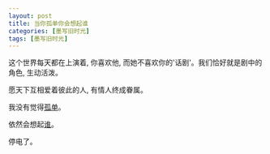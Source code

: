 ```yaml
---
layout: post
title: 当你孤单你会想起谁
categories: [墨写旧时光]
tags: [墨写旧时光]
---
```


这个世界每天都在上演着, 你喜欢他, 而她不喜欢你的'话剧'。我们恰好就是剧中的角色, 生动活泼。

愿天下互相爱着彼此的人, 有情人终成眷属。

我没有觉得[孤单](https://music.163.com/song?id=358335&&userid=2539497)。

依然会想起[谁]()。

停电了。
